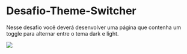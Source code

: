 # Desafio-Theme-Switcher
Nesse desafio você deverá desenvolver uma página que contenha um toggle para alternar entre o tema dark e light.

<img src="https://user-images.githubusercontent.com/38302212/148804215-56211c7a-27bf-47c8-b6a8-819c8da5ee8c.gif" />
